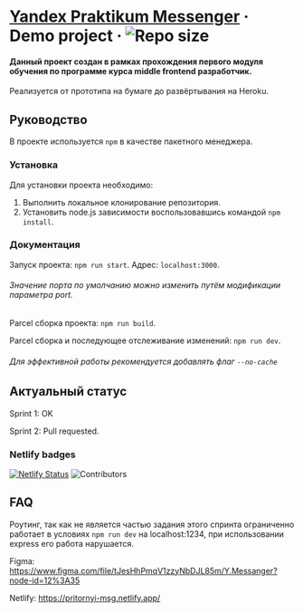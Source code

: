 # [Yandex Praktikum Messenger](https://github.com/OnexDev/middle.messenger.praktikum.yandex) &middot; Demo project &middot; ![Repo size](https://img.shields.io/github/repo-size/onexdev/middle.messenger.praktikum.yandex)

#### Данный проект создан в рамках прохождения первого модуля обучения по программе курса middle frontend разработчик.

Реализуется от прототипа на бумаге до развёртывания на Heroku.

## Руководство

В проекте используется `npm` в качестве пакетного менеджера.

### Установка

Для установки проекта необходимо:

1. Выполнить локальное клонирование репозитория.
2. Установить node.js зависимости воспользовавшись командой `npm install`.

### Документация

Запуск проекта: `npm run start`. Адрес: `localhost:3000`.

###### Значение порта по умолчанию можно изменить путём модификации параметра port.

Parcel сборка проекта: `npm run build`.

Parcel сборка и последующее отслеживание изменений: `npm run dev`.

###### Для эффективной работы рекомендуется добавлять флаг `--no-cache`

## Актуальный статус

Sprint 1: OK

Sprint 2: Pull requested.

### Netlify badges

[![Netlify Status](https://api.netlify.com/api/v1/badges/840fe653-3cee-4c38-99e6-56f885282e0f/deploy-status)](https://app.netlify.com/sites/pritornyi-msg/deploys)
![Contributors](https://img.shields.io/website?label=netlify&url=https%3A%2F%2Fpritornyi-msg.netlify.app%2F)

## FAQ

Роутинг, так как не является частью задания этого спринта ограниченно работает в условиях `npm run dev` на localhost:1234, при использовании express его работа нарушается.

Figma: https://www.figma.com/file/tJesHhPmqV1zzyNbDJL85m/Y.Messanger?node-id=12%3A35

Netlify: https://pritornyi-msg.netlify.app/
